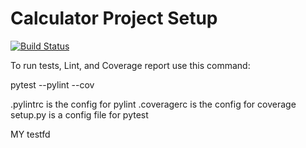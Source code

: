 # Calculator Project Setup
[![Build Status](https://app.travis-ci.com/kaw393939/calc2.svg?branch=main)](https://app.travis-ci.com/kaw393939/calc2)

To run tests, Lint, and Coverage report use this command:

pytest  --pylint --cov

.pylintrc is the config for pylint
.coveragerc is the config for coverage
setup.py is a config file for pytest

MY testfd
